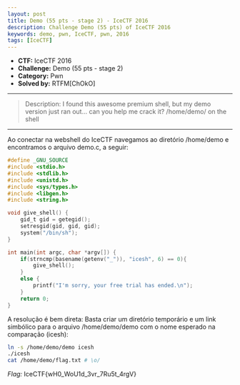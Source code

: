 ```yaml
---
layout: post
title: Demo (55 pts - stage 2) - IceCTF 2016
description: Challenge Demo (55 pts) of IceCTF 2016
keywords: demo, pwn, IceCTF, pwn, 2016
tags: [IceCTF]
---
```


* **CTF:** IceCTF 2016
* **Challenge:** Demo (55 pts - stage 2)
* **Category:** Pwn
* **Solved by:** RTFM[ChOkO] 

****  
>Description: I found this awesome premium shell, but my demo version just ran out... can you help me crack it? /home/demo/ on the shell    
****  

Ao conectar na webshell do IceCTF navegamos ao diretório /home/demo e encontramos o arquivo demo.c, a seguir:
```c
#define _GNU_SOURCE
#include <stdio.h>
#include <stdlib.h>
#include <unistd.h>
#include <sys/types.h>
#include <libgen.h>
#include <string.h>

void give_shell() {
    gid_t gid = getegid();
    setresgid(gid, gid, gid);
    system("/bin/sh");
}

int main(int argc, char *argv[]) {
    if(strncmp(basename(getenv("_")), "icesh", 6) == 0){
        give_shell();
    }
    else {
        printf("I'm sorry, your free trial has ended.\n");
    }
    return 0;
}
```

A resolução é bem direta: Basta criar um diretório temporário e um link simbólico para o arquivo /home/demo/demo com o nome esperado na comparação (icesh):

```bash
ln -s /home/demo/demo icesh
./icesh
cat /home/demo/flag.txt # \o/
```
*Flag:* IceCTF{wH0_WoU1d_3vr_7Ru5t_4rgV}

